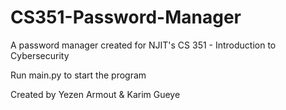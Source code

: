# CS351-Password-Manager

A password manager created for NJIT's CS 351 - Introduction to Cybersecurity

Run main.py to start the program

Created by Yezen Armout & Karim Gueye